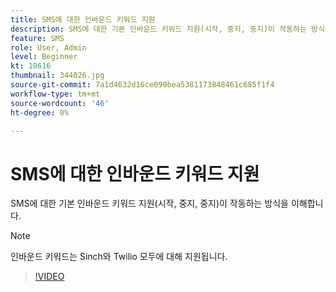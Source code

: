 ```yaml
---
title: SMS에 대한 인바운드 키워드 지원
description: SMS에 대한 기본 인바운드 키워드 지원(시작, 중지, 중지)이 작동하는 방식을 이해합니다.
feature: SMS
role: User, Admin
level: Beginner
kt: 10616
thumbnail: 344026.jpg
source-git-commit: 7a1d4632d16ce090bea5381173848461c685f1f4
workflow-type: tm+mt
source-wordcount: '46'
ht-degree: 0%

---
```


# SMS에 대한 인바운드 키워드 지원

SMS에 대한 기본 인바운드 키워드 지원(시작, 중지, 중지)이 작동하는 방식을 이해합니다.

>[!NOTE]
>
>인바운드 키워드는 Sinch와 Twilio 모두에 대해 지원됩니다.

>[!VIDEO](https://video.tv.adobe.com/v/344026?quality=12&learn=on)

